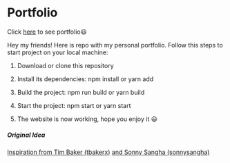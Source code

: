 # Portfolio

Click [here](https://kseniia-pidopryhora.netlify.app/) to see portfolio😃

Hey my friends! Here is repo with my personal portfolio. Follow this steps to start project on your local machine:

1. Download or clone this repository

2. Install its dependencies: npm install or yarn add

3. Build the project: npm run build or yarn build

4. Start the project: npm start or yarn start

5. The website is now working, hope you enjoy it 😃

##### Original Idea

<a href="https://github.com/tbakerx/react-resume-template/blob/master/README.md">Inspiration from Tim Baker (tbakerx)</a> <a href="https://github.com/sonnysangha/Resume-Portfolio-Starter-pack/blob/main/README.md">and Sonny Sangha (sonnysangha)</a> 
